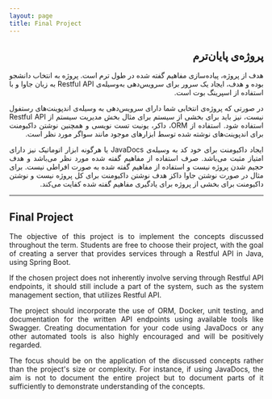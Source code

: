 ```yaml
---
layout: page
title: Final Project
---
```


<div style="direction: rtl; text-align: justify;">
<h2>پروژه‌ی پایان‌ترم</h2>
<p></p>
<p>
هدف از پروژه‌، پیاده‌سازی مفاهیم گفته شده در طول ترم است. پروژه به انتخاب دانشجو بوده و هدف، ایجاد یک سرور برای سرویس‌دهی به‌وسیله‌ی Restful API به زبان جاوا و با استفاده از اسپرینگ بوت است.
</p><p>
در صورتی که پروژه‌ی انتخابی شما دارای سرویس‌دهی به وسیله‌ی اندپوینت‌های رستفول نیست، نیز باید برای بخشی از سیستم برای مثال بخش مدیریت سیستم از Restful API استفاده شود. استفاده از ORM، داکر، یونیت تست نویسی و همچنین نوشتن داکیومنت برای اندپوینت‌های نوشته شده توسط ابزارهای موجود مانند سواگر مورد نظر است.
</p><p>
ایجاد داکیومنت برای خود کد به وسیله‌ی JavaDocs یا هرگونه ابزار اتوماتیک نیز دارای امتیاز مثبت می‌باشد. صرف استفاده از مفاهیم گفته شده مورد نظر می‌باشد و هدف حجیم شدن پروژه نیست و استفاده از مفاهیم گفته شده به صورت افراطی نیست. برای مثال در صورت نوشتن جاوا داکز هدف نوشتن داکیومنت برای کل پروژه نیست و نوشتن داکیومنت برای بخشی از پروژه برای یادگیری مفاهیم گفته شده کفایت می‌کند.
</p>
</div>

---

<div style="direction: ltr; text-align: justify;">
<h2>Final Project</h2>
<p></p>
<p>
The objective of this project is to implement the concepts discussed throughout the term. Students are free to choose their project, with the goal of creating a server that provides services through a Restful API in Java, using Spring Boot.
</p><p>
If the chosen project does not inherently involve serving through Restful API endpoints, it should still include a part of the system, such as the system management section, that utilizes Restful API.
</p><p>
The project should incorporate the use of ORM, Docker, unit testing, and documentation for the written API endpoints using available tools like Swagger. Creating documentation for your code using JavaDocs or any other automated tools is also highly encouraged and will be positively regarded.
</p><p>
The focus should be on the application of the discussed concepts rather than the project's size or complexity. For instance, if using JavaDocs, the aim is not to document the entire project but to document parts of it sufficiently to demonstrate understanding of the concepts.
</p>
</div>
